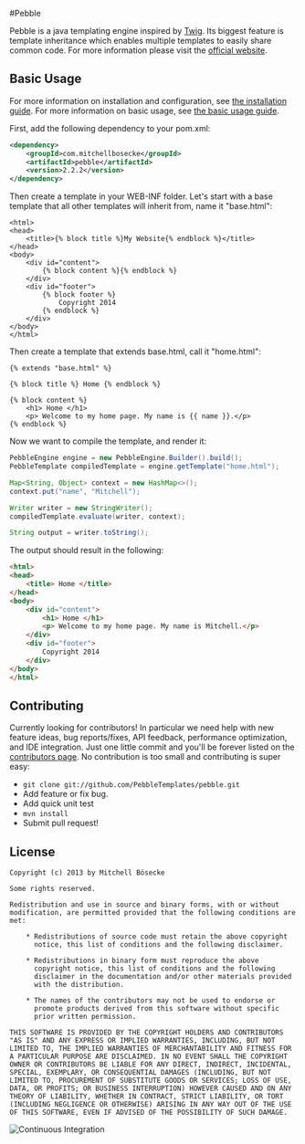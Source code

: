 #Pebble

Pebble is a java templating engine inspired by [Twig](http://twig.sensiolabs.org/). Its biggest feature is template inheritance which enables multiple templates to easily share common code. For more information please visit the [official website](http://www.mitchellbosecke.com/pebble).

## Basic Usage
For more information on installation and configuration, see [the installation guide](http://www.mitchellbosecke.com/pebble/documentation/guide/installation).
For more information on basic usage, see [the basic usage guide](http://www.mitchellbosecke.com/pebble/documentation/guide/basic-usage).

First, add the following dependency to your pom.xml:
```XML
<dependency>
	<groupId>com.mitchellbosecke</groupId>
	<artifactId>pebble</artifactId>
	<version>2.2.2</version>
</dependency>
```

Then create a template in your WEB-INF folder. Let's start with a base template that all
other templates will inherit from, name it "base.html":

```HTML+Django
<html>
<head>
	<title>{% block title %}My Website{% endblock %}</title>
</head>
<body>
	<div id="content">
		{% block content %}{% endblock %}
	</div>
	<div id="footer">
		{% block footer %}
			Copyright 2014
		{% endblock %}
	</div>
</body>
</html>
```
Then create a template that extends base.html, call it "home.html":
```HTML+Django
{% extends "base.html" %}

{% block title %} Home {% endblock %}

{% block content %}
	<h1> Home </h1>
	<p> Welcome to my home page. My name is {{ name }}.</p>
{% endblock %}
```
Now we want to compile the template, and render it:
```JAVA
PebbleEngine engine = new PebbleEngine.Builder().build();
PebbleTemplate compiledTemplate = engine.getTemplate("home.html");

Map<String, Object> context = new HashMap<>();
context.put("name", "Mitchell");

Writer writer = new StringWriter();
compiledTemplate.evaluate(writer, context);

String output = writer.toString();
```
The output should result in the following:
```HTML
<html>
<head>
	<title> Home </title>
</head>
<body>
	<div id="content">
		<h1> Home </h1>
	    <p> Welcome to my home page. My name is Mitchell.</p>
	</div>
	<div id="footer">
		Copyright 2014
	</div>
</body>
</html>
```

## Contributing
Currently looking for contributors! In particular we need help with new feature ideas, bug reports/fixes, API feedback, performance optimization, and IDE integration. Just one little commit and you'll be forever listed on the [contributors page](http://www.mitchellbosecke.com/pebble/contributing). No contribution is too small and contributing is super easy:

* `git clone git://github.com/PebbleTemplates/pebble.git`
* Add feature or fix bug.
* Add quick unit test
* `mvn install`
* Submit pull request!


## License

    Copyright (c) 2013 by Mitchell Bösecke

    Some rights reserved.

    Redistribution and use in source and binary forms, with or without
    modification, are permitted provided that the following conditions are
    met:
    
        * Redistributions of source code must retain the above copyright
          notice, this list of conditions and the following disclaimer.
    
        * Redistributions in binary form must reproduce the above
          copyright notice, this list of conditions and the following
          disclaimer in the documentation and/or other materials provided
          with the distribution.
    
        * The names of the contributors may not be used to endorse or
          promote products derived from this software without specific
          prior written permission.
    
    THIS SOFTWARE IS PROVIDED BY THE COPYRIGHT HOLDERS AND CONTRIBUTORS
    "AS IS" AND ANY EXPRESS OR IMPLIED WARRANTIES, INCLUDING, BUT NOT
    LIMITED TO, THE IMPLIED WARRANTIES OF MERCHANTABILITY AND FITNESS FOR
    A PARTICULAR PURPOSE ARE DISCLAIMED. IN NO EVENT SHALL THE COPYRIGHT
    OWNER OR CONTRIBUTORS BE LIABLE FOR ANY DIRECT, INDIRECT, INCIDENTAL,
    SPECIAL, EXEMPLARY, OR CONSEQUENTIAL DAMAGES (INCLUDING, BUT NOT
    LIMITED TO, PROCUREMENT OF SUBSTITUTE GOODS OR SERVICES; LOSS OF USE,
    DATA, OR PROFITS; OR BUSINESS INTERRUPTION) HOWEVER CAUSED AND ON ANY
    THEORY OF LIABILITY, WHETHER IN CONTRACT, STRICT LIABILITY, OR TORT
    (INCLUDING NEGLIGENCE OR OTHERWISE) ARISING IN ANY WAY OUT OF THE USE
    OF THIS SOFTWARE, EVEN IF ADVISED OF THE POSSIBILITY OF SUCH DAMAGE.

![Continuous Integration](https://api.travis-ci.org/PebbleTemplates/pebble.svg?branch=master)
